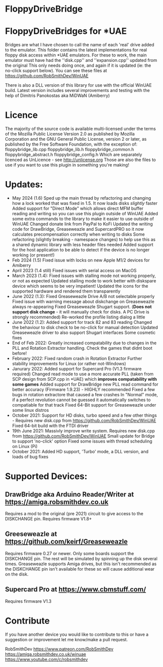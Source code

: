 # FloppyDriveBridge

# FloppyDriveBridges for *UAE
Bridges are what I have chosen to call the name of each 'real' drive added to the emulator.
This folder contains the latest implementations for real floppy disk access within *UAE emulators.
For these to work, the main emulator must have had the ''disk.cpp'' and ''expansion.cpp'' updated from the original
This only needs doing once, and again if it is updated (ie: the no-click support below). 
You can see these files at https://github.com/RobSmithDev/WinUAE

There is also a DLL version of this library for use with the official WinUAE build.
Latest version includes several improvements and testing with the help of Dimitris Panokostas aka MiDWaN (Amiberry)

# Licence
The majority of the source code is available multi-licensed under the terms of the Mozilla Public License Version 2.0
as published by Mozilla Corporation and the GNU General Public License, version 2 or later, as published by the Free
Software Foundation, with the exception of:
	floppybridge_lib.cpp
	floppybridge_lib.h
	floppybridge_common.h
	floppybridge_abstract.h
	floppybridge_config.h
Which are separately licenced as UnLicence - see http://unlicense.org
Those are also the files to use if you want to use this plugin in something you're making!

# Updates:
* May 2024 (1.6)    Sped up the main thread by refactoring and changing how a lock worked that was fixed in 1.5.  It now loads disks *slightly* faster
                    Added support for "Direct Mode" which allows direct MFM buffer reading and writing so you can use this plugin outside of WinUAE 
				    Added some extra commands to the library to make it easier to use outside of WinUAE
					Changed donate link from PayPal to KoFi
					Updated the writing code for DrawBridge, Greaseweazle and SupercardPRO so it now calculates precompensation correctly when writing to disks
					Some refactoring (slightly breaking - namespace changes) to help use this as a shared dynamic library with less header files needed
					Added support for the host application to be able to detect if the device is no longer working (or present!)
* Feb 2024 (1.5) Fixed issue with locks on new Apple M1/2 devices for Amiberry
* April 2023 (1.4 still) Fixed issues with serial access on MacOS
* March 2023 (1.4): Fixed issues with stalling mode not working properly, or not as expected
                    Updated stalling mode to work better with diskspare device which seems to be very impatient!
					Updated the icons for the supported hardware and rendered them transparently
* June 2022 (1.3): Fixed Greaseweazle Drive A/B not selectable properly
				   Fixed issue with warning message about diskchange on Greaseweazle always re-appearing
				   Fixed Greaseweazle Shugart support. (**Does not support disk change** - it will manually check for disks. A PC Drive is strongly recommended)
				   Re-worked the profile listing dialog a little 
* June 2022 (1.2): Added support for track 82 and 83 reading
			 Changed the behaviour to disk check to be no-click for manual detection
			 Updated Greaseweazle driver to also support Shugart interfaces
			 Some cosmetic fixes
* End of Feb 2022: Greatly increased compatability due to changes in the PLL and Rotation Extractor handling.  Check the games that didnt boot before!
* February 2022: Fixed random crash in Rotation Extractor
			   Further stability improvements for Linux (or rather not-Windows)
* Janurary 2022: Added support for Supercard Pro (V1.3 firmware required)
               Changed read mode to use a more accurate PLL (taken from SCP design from SCP.cpp in *UAE) which **improves compatability with some games**
			   Added support for DrawBridge new PLL read command for better accuracy (Firmware 1.9.23) - HIGHLY recommended
			   Fixed a few bugs in rotation extractore that caused a few crashes
			   In "Normal" mode, if a perfect revolution cannot be guessed it automatically switches to compatiable for that track
			   Fixed 64-Bit support for Greaseweazle under some linux distros
* October 2021: Support for HD disks, turbo speed and a few other things - Requires new disk.cpp from https://github.com/RobSmithDev/WinUAE
              Fixed 64-bit build with the FTDI driver
* 19th June 2021: Massivly improve write system.  Requires new disk.cpp from https://github.com/RobSmithDev/WinUAE
                Small update for Bridge to support 'no-click' option 
                Fixed some issues with thread scheduling on Linux (Pi)
* October 2021:   Added HD support, 'Turbo' mode, a DLL version, and loads of bug fixes

# Supported Devices:
## DrawBridge aka Arduino Reader/Writer at https://amiga.robsmithdev.co.uk
Requires a mod to the original (pre 2021) circuit to give access to the DISKCHANGE pin.  Requires firmware V1.8+

## Greeseweazle at https://github.com/keirf/Greaseweazle
Requires firmware 0.27 or newer.  Only some boards support the DISKCHANGE pin.  The rest will be simulated by spinning up the disk several times.
Greaseweazle supports Amiga drives, but this isn't recommended as the DISKCHANGE pin isn't available for these so will cause additional wear on the disk.

## Supercard Pro at https://www.cbmstuff.com/
Requires firmware V1.3

# Contribute
If you have another device you would like to contribute to this or have a suggestion or improvement let me know/make a pull request.

RobSmithDev
https://www.patreon.com/RobSmithDev
https://amiga.robsmithdev.co.uk/winuae
https://www.youtube.com/c/robsmithdev
